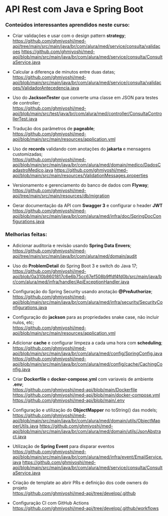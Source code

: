 # API Rest com Java e Spring Boot

### Conteúdos interessantes aprendidos neste curso:

* Criar validações e usar com o design pattern **strategy**;<br>
  https://github.com/ghmiyoshi/med-api/tree/main/src/main/java/br/com/alura/med/service/consulta/validacoes
  https://github.com/ghmiyoshi/med-api/blob/main/src/main/java/br/com/alura/med/service/consulta/ConsultaService.java

* Calcular a diferença de minutos entre duas datas;<br>
  https://github.com/ghmiyoshi/med-api/blob/main/src/main/java/br/com/alura/med/service/consulta/validacoes/ValidadorAntecedencia.java

* Uso do **JacksonTester** que converte uma classe em JSON para testes de controller;<br>
  https://github.com/ghmiyoshi/med-api/blob/main/src/test/java/br/com/alura/med/controller/ConsultaControllerTest.java

* Tradução dos parâmetros de **pageable**;<br>
  https://github.com/ghmiyoshi/med-api/blob/main/src/main/resources/application.yml

* Uso de **records** validando com anotações do **jakarta** e mensagens customizadas;<br>
  https://github.com/ghmiyoshi/med-api/blob/main/src/main/java/br/com/alura/med/domain/medico/DadosCadastroMedico.java
  https://github.com/ghmiyoshi/med-api/blob/main/src/main/resources/ValidationMessages.properties

* Versionamento e gerenciamento do banco de dados com **Flyway**;<br>
  https://github.com/ghmiyoshi/med-api/tree/main/src/main/resources/db/migration

* Gerar documentação da API com **Swagger 3** e configurar o header **JWT**<br>
  https://github.com/ghmiyoshi/med-api/blob/main/src/main/java/br/com/alura/med/infra/doc/SpringDocConfigurations.java

### Melhorias feitas:

* Adicionar auditoria e revisão usando **Spring Data Envers**;<br>
  https://github.com/ghmiyoshi/med-api/tree/main/src/main/java/br/com/alura/med/domain/audit

* Uso do **ProblemDetail** do Spring Boot 3 e switch do Java 17;<br>
  https://github.com/ghmiyoshi/med-api/blob/0a310b8601817c6e6b75cc67ef508b9ffdf4fd0b/src/main/java/br/com/alura/med/infra/handler/ApiExceptionHandler.java

* Configuração do Spring Security usando anotação **@PreAuthorize**;<br>
  https://github.com/ghmiyoshi/med-api/blob/main/src/main/java/br/com/alura/med/infra/security/SecurityConfigurations.java

* Configuração do **jackson** para as propriedades snake case, não incluir nulos, etc;<br>
  https://github.com/ghmiyoshi/med-api/blob/main/src/main/resources/application.yml

* Adicionar **cache** e configurar limpeza a cada uma hora com **scheduling**;<br>
  https://github.com/ghmiyoshi/med-api/blob/main/src/main/java/br/com/alura/med/config/SpringConfig.java
  https://github.com/ghmiyoshi/med-api/blob/main/src/main/java/br/com/alura/med/config/cache/CachingConfig.java

* Criar **Dockerfile** e **docker-compose.yml** com variaveis de ambiente **.env**;<br>
  https://github.com/ghmiyoshi/med-api/blob/main/Dockerfile
  https://github.com/ghmiyoshi/med-api/blob/main/docker-compose.yml
  https://github.com/ghmiyoshi/med-api/blob/main/.env

* Configuração e utilização do **ObjectMapper** no toString() das models;<br>
  https://github.com/ghmiyoshi/med-api/blob/main/src/main/java/br/com/alura/med/domain/utils/ObjectMapperUtils.java
  https://github.com/ghmiyoshi/med-api/blob/main/src/main/java/br/com/alura/med/domain/utils/JsonAbstract.java

* Utilização de **Spring Event** para disparar eventos<br>
  https://github.com/ghmiyoshi/med-api/blob/main/src/main/java/br/com/alura/med/infra/event/EmailService.java
  https://github.com/ghmiyoshi/med-api/blob/main/src/main/java/br/com/alura/med/service/consulta/ConsultaService.java

* Criação de template ao abrir PRs e definição dos code owners do projeto<br>
  https://github.com/ghmiyoshi/med-api/tree/develop/.github

* Configuração CI com GitHub Actions<br>
  https://github.com/ghmiyoshi/med-api/tree/develop/.github/workflows
